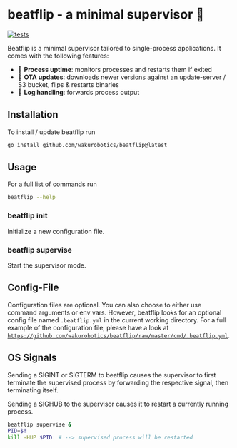 # beatflip - a minimal supervisor :fairy:

[![tests](https://github.com/wakurobotics/beatflip/actions/workflows/tests.yml/badge.svg?branch=master)](https://github.com/wakurobotics/beatflip/actions/workflows/tests.yml)

Beatflip is a minimal supervisor tailored to single-process applications. It comes with the following features:

- :green_heart: **Process uptime**: monitors processes and restarts them if exited
- :beverage_box: **OTA updates**: downloads newer versions against an update-server / S3 bucket, flips & restarts binaries
- :postbox: **Log handling**: forwards process output

## Installation

To install / update beatflip run

```bash
go install github.com/wakurobotics/beatflip@latest
```

## Usage

For a full list of commands run

```bash
beatflip --help
```

### beatflip init

Initialize a new configuration file.

### beatflip supervise

Start the supervisor mode.

## Config-File

Configuration files are optional. You can also choose to either use command arguments or env vars. However, beatflip looks for an optional config file named `.beatflip.yml` in the current working directory. For a full example of the configuration file, please have a look at [`https://github.com/wakurobotics/beatflip/raw/master/cmd/.beatflip.yml`](https://github.com/wakurobotics/beatflip/raw/master/cmd/.beatflip.yml).

## OS Signals

Sending a SIGINT or SIGTERM to beatflip causes the supervisor to first terminate the supervised process by forwarding the respective signal, then terminating itself.

Sending a SIGHUB to the supervisor causes it to restart a currently running process.

```bash
beatflip supervise &
PID=$!
kill -HUP $PID  # --> supervised process will be restarted
```
